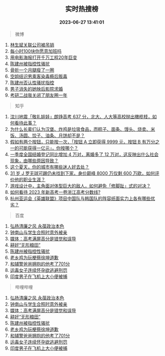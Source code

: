 <div align="center"><h2>实时热搜榜</h2><h4>2023-06-27 13:41:01</h4></div>

> 微博  

1. [林生斌关联公司被吊销](https://s.weibo.com/weibo?q=%23%E6%9E%97%E7%94%9F%E6%96%8C%E5%85%B3%E8%81%94%E5%85%AC%E5%8F%B8%E8%A2%AB%E5%90%8A%E9%94%80%23&t=31&band_rank=1&Refer=top)<br />
2. [每小时100块你愿意加班吗](https://s.weibo.com/weibo?q=%23%E6%AF%8F%E5%B0%8F%E6%97%B6100%E5%9D%97%E4%BD%A0%E6%84%BF%E6%84%8F%E5%8A%A0%E7%8F%AD%E5%90%97%23&t=31&band_rank=2&Refer=top)<br />
3. [用电影海报打开千万工程20年巨变](https://s.weibo.com/weibo?q=%23%E7%94%A8%E7%94%B5%E5%BD%B1%E6%B5%B7%E6%8A%A5%E6%89%93%E5%BC%80%E5%8D%83%E4%B8%87%E5%B7%A5%E7%A8%8B20%E5%B9%B4%E5%B7%A8%E5%8F%98%23&t=31&band_rank=3&Refer=top)<br />
4. [陈建州被指控性骚扰](https://s.weibo.com/weibo?q=%E9%99%88%E5%BB%BA%E5%B7%9E%E8%A2%AB%E6%8C%87%E6%8E%A7%E6%80%A7%E9%AA%9A%E6%89%B0&t=31&band_rank=4&Refer=top)<br />
5. [骨折一个月腿瘦了一圈](https://s.weibo.com/weibo?q=%23%E9%AA%A8%E6%8A%98%E4%B8%80%E4%B8%AA%E6%9C%88%E8%85%BF%E7%98%A6%E4%BA%86%E4%B8%80%E5%9C%88%23&t=31&band_rank=5&Refer=top)<br />
6. [空姐结识男乘客染毒瘾后贩毒](https://s.weibo.com/weibo?q=%23%E7%A9%BA%E5%A7%90%E7%BB%93%E8%AF%86%E7%94%B7%E4%B9%98%E5%AE%A2%E6%9F%93%E6%AF%92%E7%98%BE%E5%90%8E%E8%B4%A9%E6%AF%92%23&t=31&band_rank=6&Refer=top)<br />
7. [陈建州否认性骚扰指控](https://s.weibo.com/weibo?q=%23%E9%99%88%E5%BB%BA%E5%B7%9E%E5%90%A6%E8%AE%A4%E6%80%A7%E9%AA%9A%E6%89%B0%E6%8C%87%E6%8E%A7%23&t=31&band_rank=7&Refer=top)<br />
8. [男子消失的她映后影院求婚](https://s.weibo.com/weibo?q=%E7%94%B7%E5%AD%90%E6%B6%88%E5%A4%B1%E7%9A%84%E5%A5%B9%E6%98%A0%E5%90%8E%E5%BD%B1%E9%99%A2%E6%B1%82%E5%A9%9A&t=31&band_rank=8&Refer=top)<br />
9. [考研二战我关闭了朋友圈一年](https://s.weibo.com/weibo?q=%23%E8%80%83%E7%A0%94%E4%BA%8C%E6%88%98%E6%88%91%E5%85%B3%E9%97%AD%E4%BA%86%E6%9C%8B%E5%8F%8B%E5%9C%88%E4%B8%80%E5%B9%B4%23&t=31&band_rank=9&Refer=top)<br />

> 知乎  

1. [汶川地震「敬礼娃娃」朗铮高考 637 分，北大、人大等高校抛出橄榄枝，如何看待此事？](https://www.zhihu.com/question/608520055)<br />
2. [为什么长辈们认为汉堡、炸鸡是垃圾食品，而粽子、面条、馒头、烧卖、米饭、汤圆、饺子、油条、月饼却不是？](https://www.zhihu.com/question/607811217)<br />
3. [假如有两个按钮，只能按一次，「按钮 A 立即获得 9999 元，按钮 B 有万分之一的可能获得一亿元」，你按哪个？](https://www.zhihu.com/question/607822207)<br />
4. [一季度全国结婚登记同比增加 4 万对，离婚多了 12 万对，这反映出什么社会现象，由哪些原因导致？](https://www.zhihu.com/question/608857761)<br />
5. [这个夏天，你的城市有哪些迷人好去处？](https://www.zhihu.com/xen/market/ecom-page/1654546294394523648)<br />
6. [31 岁 J 罗无球可踢仍未找到下家，身价巅峰 8000 万仅剩 600 万欧，如何评价他的职业生涯？](https://www.zhihu.com/question/608892681)<br />
7. [游戏设计中，主角面对体型巨大的敌人，如何避免「修脚趾」式的对决？](https://www.zhihu.com/question/604068086)<br />
8. [如何看待 2023 年新高考一卷浙江高考分数线?](https://www.zhihu.com/question/608590594)<br />
9. [杭州亚运会《英雄联盟》项目中国队与韩国队的阵容纸面实力上各有哪些优劣？](https://www.zhihu.com/question/608711623)<br />

> 百度  

1. [弘扬清廉之风 永葆政治本色](https://www.baidu.com/s?wd=%E5%BC%98%E6%89%AC%E6%B8%85%E5%BB%89%E4%B9%8B%E9%A3%8E+%E6%B0%B8%E8%91%86%E6%94%BF%E6%B2%BB%E6%9C%AC%E8%89%B2&sa=fyb_news&rsv_dl=fyb_news)<br />
2. [钟南山与学生合照时意外被亲](https://www.baidu.com/s?wd=%E9%92%9F%E5%8D%97%E5%B1%B1%E4%B8%8E%E5%AD%A6%E7%94%9F%E5%90%88%E7%85%A7%E6%97%B6%E6%84%8F%E5%A4%96%E8%A2%AB%E4%BA%B2&sa=fyb_news&rsv_dl=fyb_news)<br />
3. [媒体：高考满屏高分是错觉和误导](https://www.baidu.com/s?wd=%E5%AA%92%E4%BD%93%EF%BC%9A%E9%AB%98%E8%80%83%E6%BB%A1%E5%B1%8F%E9%AB%98%E5%88%86%E6%98%AF%E9%94%99%E8%A7%89%E5%92%8C%E8%AF%AF%E5%AF%BC&sa=fyb_news&rsv_dl=fyb_news)<br />
4. [耕好“无形粮田”](https://www.baidu.com/s?wd=%E8%80%95%E5%A5%BD%E2%80%9C%E6%97%A0%E5%BD%A2%E7%B2%AE%E7%94%B0%E2%80%9D&sa=fyb_news&rsv_dl=fyb_news)<br />
5. [陈建州被指控性骚扰](https://www.baidu.com/s?wd=%E9%99%88%E5%BB%BA%E5%B7%9E%E8%A2%AB%E6%8C%87%E6%8E%A7%E6%80%A7%E9%AA%9A%E6%89%B0&sa=fyb_news&rsv_dl=fyb_news)<br />
6. [老乡鸡为玩梗蔡徐坤道歉](https://www.baidu.com/s?wd=%E8%80%81%E4%B9%A1%E9%B8%A1%E4%B8%BA%E7%8E%A9%E6%A2%97%E8%94%A1%E5%BE%90%E5%9D%A4%E9%81%93%E6%AD%89&sa=fyb_news&rsv_dl=fyb_news)<br />
7. [和辅警爸爸拥抱的他考了701分](https://www.baidu.com/s?wd=%E5%92%8C%E8%BE%85%E8%AD%A6%E7%88%B8%E7%88%B8%E6%8B%A5%E6%8A%B1%E7%9A%84%E4%BB%96%E8%80%83%E4%BA%86701%E5%88%86&sa=fyb_news&rsv_dl=fyb_news)<br />
8. [运毒女子连续怀孕欲逃避刑罚](https://www.baidu.com/s?wd=%E8%BF%90%E6%AF%92%E5%A5%B3%E5%AD%90%E8%BF%9E%E7%BB%AD%E6%80%80%E5%AD%95%E6%AC%B2%E9%80%83%E9%81%BF%E5%88%91%E7%BD%9A&sa=fyb_news&rsv_dl=fyb_news)<br />
9. [印度男子在飞机上大小便被捕](https://www.baidu.com/s?wd=%E5%8D%B0%E5%BA%A6%E7%94%B7%E5%AD%90%E5%9C%A8%E9%A3%9E%E6%9C%BA%E4%B8%8A%E5%A4%A7%E5%B0%8F%E4%BE%BF%E8%A2%AB%E6%8D%95&sa=fyb_news&rsv_dl=fyb_news)<br />

> 哔哩哔哩  

1. [弘扬清廉之风 永葆政治本色](https://www.baidu.com/s?wd=%E5%BC%98%E6%89%AC%E6%B8%85%E5%BB%89%E4%B9%8B%E9%A3%8E+%E6%B0%B8%E8%91%86%E6%94%BF%E6%B2%BB%E6%9C%AC%E8%89%B2&sa=fyb_news&rsv_dl=fyb_news)<br />
2. [钟南山与学生合照时意外被亲](https://www.baidu.com/s?wd=%E9%92%9F%E5%8D%97%E5%B1%B1%E4%B8%8E%E5%AD%A6%E7%94%9F%E5%90%88%E7%85%A7%E6%97%B6%E6%84%8F%E5%A4%96%E8%A2%AB%E4%BA%B2&sa=fyb_news&rsv_dl=fyb_news)<br />
3. [媒体：高考满屏高分是错觉和误导](https://www.baidu.com/s?wd=%E5%AA%92%E4%BD%93%EF%BC%9A%E9%AB%98%E8%80%83%E6%BB%A1%E5%B1%8F%E9%AB%98%E5%88%86%E6%98%AF%E9%94%99%E8%A7%89%E5%92%8C%E8%AF%AF%E5%AF%BC&sa=fyb_news&rsv_dl=fyb_news)<br />
4. [耕好“无形粮田”](https://www.baidu.com/s?wd=%E8%80%95%E5%A5%BD%E2%80%9C%E6%97%A0%E5%BD%A2%E7%B2%AE%E7%94%B0%E2%80%9D&sa=fyb_news&rsv_dl=fyb_news)<br />
5. [陈建州被指控性骚扰](https://www.baidu.com/s?wd=%E9%99%88%E5%BB%BA%E5%B7%9E%E8%A2%AB%E6%8C%87%E6%8E%A7%E6%80%A7%E9%AA%9A%E6%89%B0&sa=fyb_news&rsv_dl=fyb_news)<br />
6. [老乡鸡为玩梗蔡徐坤道歉](https://www.baidu.com/s?wd=%E8%80%81%E4%B9%A1%E9%B8%A1%E4%B8%BA%E7%8E%A9%E6%A2%97%E8%94%A1%E5%BE%90%E5%9D%A4%E9%81%93%E6%AD%89&sa=fyb_news&rsv_dl=fyb_news)<br />
7. [和辅警爸爸拥抱的他考了701分](https://www.baidu.com/s?wd=%E5%92%8C%E8%BE%85%E8%AD%A6%E7%88%B8%E7%88%B8%E6%8B%A5%E6%8A%B1%E7%9A%84%E4%BB%96%E8%80%83%E4%BA%86701%E5%88%86&sa=fyb_news&rsv_dl=fyb_news)<br />
8. [运毒女子连续怀孕欲逃避刑罚](https://www.baidu.com/s?wd=%E8%BF%90%E6%AF%92%E5%A5%B3%E5%AD%90%E8%BF%9E%E7%BB%AD%E6%80%80%E5%AD%95%E6%AC%B2%E9%80%83%E9%81%BF%E5%88%91%E7%BD%9A&sa=fyb_news&rsv_dl=fyb_news)<br />
9. [印度男子在飞机上大小便被捕](https://www.baidu.com/s?wd=%E5%8D%B0%E5%BA%A6%E7%94%B7%E5%AD%90%E5%9C%A8%E9%A3%9E%E6%9C%BA%E4%B8%8A%E5%A4%A7%E5%B0%8F%E4%BE%BF%E8%A2%AB%E6%8D%95&sa=fyb_news&rsv_dl=fyb_news)<br />
